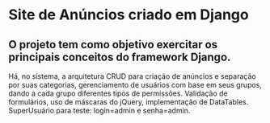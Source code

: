 # Site de Anúncios criado em Django

## O projeto tem como objetivo exercitar os principais conceitos do framework Django.

Há, no sistema, a arquitetura CRUD para criação de anúncios e separação por suas categorias, gerenciamento de usuários com base em seus grupos, dando a cada grupo diferentes tipos de permissões.
Validação de formulários, uso de máscaras do jQuery, implementação de DataTables.
SuperUsuário para teste: login=admin e senha=admin.
